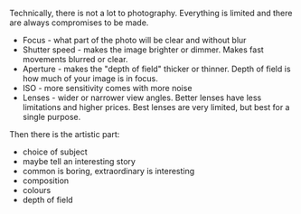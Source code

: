 Technically, there is not a lot to photography.
Everything is limited and there are always compromises to be made.

- Focus - what part of the photo will be clear and without blur
- Shutter speed - makes the image brighter or dimmer. Makes fast movements blurred or clear.
- Aperture - makes the "depth of field" thicker or thinner.  Depth of field is how much of your image is in focus.
- ISO - more sensitivity comes with more noise
- Lenses - wider or narrower view angles. Better lenses have less limitations and higher prices. Best lenses are very limited, but best for a single purpose.

Then there is the artistic part:

- choice of subject
- maybe tell an interesting story
- common is boring, extraordinary is interesting
- composition
- colours
- depth of field

